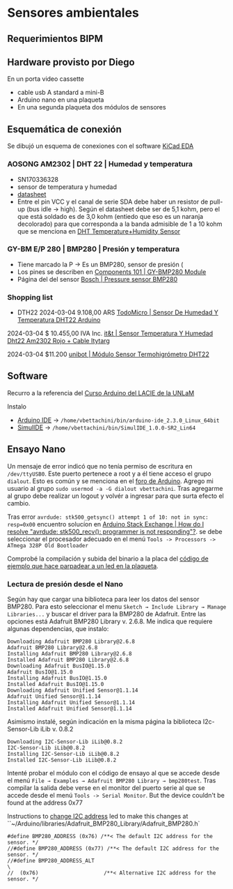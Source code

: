 # Sensores ambientales

## Requerimientos BIPM




## Hardware provisto por Diego
En un porta video cassette
- cable usb A standard a mini-B
- Arduino nano en una plaqueta
- En una segunda plaqueta dos módulos de sensores


## Esquemática de conexión
Se dibujó un esquema de conexiones con el software [KiCad EDA](https://www.kicad.org) 


### AOSONG AM2302 | DHT 22 | Humedad y temperatura
- SN170336328
- sensor de temperatura y humedad
- [datasheet](https://www.makerguides.com/wp-content/uploads/2019/02/DHT22-AM2302-Datasheet.pdf)
- Entre el pin VCC y el canal de serie SDA debe haber un resistor de pull-up (bus idle -> high). Según el datasheet debe ser de 5,1 kohm, pero el que está soldado es de 3,0 kohm (entiedo que eso es un naranja decolorado) para que corresponda a la banda admisible de 1 a 10 kohm que se menciona en [DHT Temperature+Humidity Sensor](https://esphome.io/components/sensor/dht.html)


### GY-BM E/P 280 | BMP280 | Presión y temperatura
- Tiene marcado la P -> Es un BMP280, sensor de presión (
- Los pines se describen en [Components 101 | GY-BMP280 Module](https://components101.com/sensors/gy-bmp280-module)
- Página del del sensor [Bosch | Pressure sensor BMP280](https://www.bosch-sensortec.com/products/environmental-sensors/pressure-sensors/bmp280/)


### Shopping list
- DTH22
2024-03-04 9.108,00 ARS 
[TodoMicro | Sensor De Humedad Y Temperatura DHT22 Arduino](https://www.todomicro.com.ar/arduino/225-sensor-de-humedad-y-temperatura-dht22-arduino.html)

2024-03-04 $ 10.455,00 IVA Inc.
[it&t | Sensor Temperatura Y Humedad Dht22 Am2302 Rojo + Cable Itytarg](https://tienda.ityt.com.ar/sensor-temp-hum-interfaz/11423-sensor-temperatura-y-humedad-dht22-am2302-rojo-cable-itytarg.html)


2024-03-04 $11.200
[unibot | Módulo Sensor Termohigrómetro DHT22](https://www.unibot.com.ar/productos/modulo-termohigrometro-dht22/)



## Software
Recurro a la referencia del [Curso Arduino del LACIE de la UNLaM](http://www.lacie-unlam.org/dokuwiki/doku.php?id=lacie:ciclo_de_cursos_lacie_2020)
 
Instalo
- [Arduino IDE](https://www.arduino.cc/en/software) -> `/home/vbettachini/bin/arduino-ide_2.3.0_Linux_64bit` 
- [SimulIDE](https://simulide.com/p/) -> `/home/vbettachini/bin/SimulIDE_1.0.0-SR2_Lin64`


## Ensayo Nano
Un mensaje de error indicó que no tenía permiso de escritura en `/dev/ttyUSB0`. 
Este puerto pertenece a root y a él tiene acceso el grupo `dialout`.
Esto es común y se menciona en el [foro de Arduino](https://forum.arduino.cc/t/avrdude-ser_open-cant-open-device-dev-ttyusb0-permission-denied/603397/2).
Agrego mi usuario al grupo `sudo usermod -a -G dialout vbettachini`.
Tras agregarme al grupo debe realizar un logout y volvér a ingresar para que surta efecto el cambio.


Tras error `avrdude: stk500_getsync() attempt 1 of 10: not in sync: resp=0x00` encuentro solucíon en [Arduino Stack Exchange | How do I resolve "avrdude: stk500_recv(): programmer is not responding"?](https://arduino.stackexchange.com/questions/17827/how-do-i-resolve-avrdude-stk500-recv-programmer-is-not-responding).
se debe seleccionar el procesador adecuado en el menú `Tools -> Processors -> ATmega 328P Old Bootloader`

Comprobé la compilación y subida del binario a la placa del [código de ejemplo que hace parpadear a un led en la plaqueta](https://docs.arduino.cc/built-in-examples/basics/Blink/). 


### Lectura de presión desde el Nano
Según [](https://startingelectronics.org/tutorials/arduino/modules/pressure-sensor/) hay que cargar una biblioteca para leer los datos del sensor BMP280.
Para esto seleccionar el menu `Sketch → Include Library → Manage Libraries...` y buscar el driver para la BMP280 de Adafruit.
Entre las opciones está Adafruit BMP280 Library v. 2.6.8.
Me indica que requiere algunas dependencias, que instalo: 
```
Downloading Adafruit BMP280 Library@2.6.8
Adafruit BMP280 Library@2.6.8
Installing Adafruit BMP280 Library@2.6.8
Installed Adafruit BMP280 Library@2.6.8
Downloading Adafruit BusIO@1.15.0
Adafruit BusIO@1.15.0
Installing Adafruit BusIO@1.15.0
Installed Adafruit BusIO@1.15.0
Downloading Adafruit Unified Sensor@1.1.14
Adafruit Unified Sensor@1.1.14
Installing Adafruit Unified Sensor@1.1.14
Installed Adafruit Unified Sensor@1.1.14
```

Asimismo instalé, según indicación en la misma página la biblioteca I2c-Sensor-Lib iLib v. 0.8.2
```
Downloading I2C-Sensor-Lib iLib@0.8.2
I2C-Sensor-Lib iLib@0.8.2
Installing I2C-Sensor-Lib iLib@0.8.2
Installed I2C-Sensor-Lib iLib@0.8.2
```

Intenté probar el módulo con el código de ensayo al que se accede desde el menú `File → Examples → Adafruit BMP280 Library → bmp280test`.
Tras compilar la salida debe verse en el monitor del puerto serie al que se accede desde el menú `Tools -> Serial Monitor`.
But the device couldn't be found at the address 0x77


Instructions to [change I2C address](https://forum.arduino.cc/t/change-i2c-address/646612) led to make this changes at ``~/Arduino/libraries/Adafruit_BMP280_Library/Adafruit_BMP280.h`
```
#define BMP280_ADDRESS (0x76) /**< The default I2C address for the sensor. */
//#define BMP280_ADDRESS (0x77) /**< The default I2C address for the sensor. */
//#define BMP280_ADDRESS_ALT                                                     \
//  (0x76)                     /**< Alternative I2C address for the sensor. */
```

